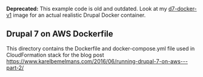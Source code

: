 **Deprecated:** This example code is old and outdated. Look at my [d7-docker-v1](https://github.com/karelbemelmans/d7-docker-v1) image for an actual realistic Drupal Docker container.

## Drupal 7 on AWS Dockerfile

This directory contains the Dockerfile and docker-compose.yml file used in CloudFormation stack for the blog post https://www.karelbemelmans.com/2016/06/running-drupal-7-on-aws---part-2/

